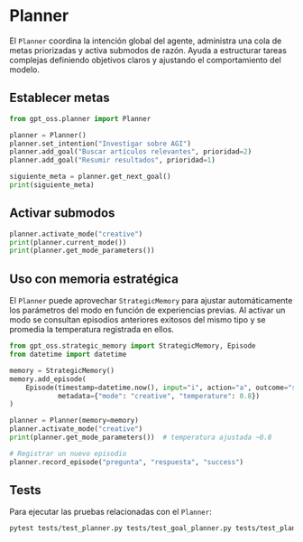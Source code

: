 # Planner

El `Planner` coordina la intención global del agente, administra una cola de metas priorizadas y activa submodos de razón.
Ayuda a estructurar tareas complejas definiendo objetivos claros y ajustando el comportamiento del modelo.

## Establecer metas

```python
from gpt_oss.planner import Planner

planner = Planner()
planner.set_intention("Investigar sobre AGI")
planner.add_goal("Buscar artículos relevantes", prioridad=2)
planner.add_goal("Resumir resultados", prioridad=1)

siguiente_meta = planner.get_next_goal()
print(siguiente_meta)
```

## Activar submodos

```python
planner.activate_mode("creative")
print(planner.current_mode())
print(planner.get_mode_parameters())
```

## Uso con memoria estratégica

El `Planner` puede aprovechar `StrategicMemory` para ajustar automáticamente
los parámetros del modo en función de experiencias previas. Al activar un modo
se consultan episodios anteriores exitosos del mismo tipo y se promedia la
temperatura registrada en ellos.

```python
from gpt_oss.strategic_memory import StrategicMemory, Episode
from datetime import datetime

memory = StrategicMemory()
memory.add_episode(
    Episode(timestamp=datetime.now(), input="i", action="a", outcome="success",
            metadata={"mode": "creative", "temperature": 0.8})
)

planner = Planner(memory=memory)
planner.activate_mode("creative")
print(planner.get_mode_parameters())  # temperatura ajustada ~0.8

# Registrar un nuevo episodio
planner.record_episode("pregunta", "respuesta", "success")
```

## Tests

Para ejecutar las pruebas relacionadas con el `Planner`:

```bash
pytest tests/test_planner.py tests/test_goal_planner.py tests/test_planner_memory.py
```
